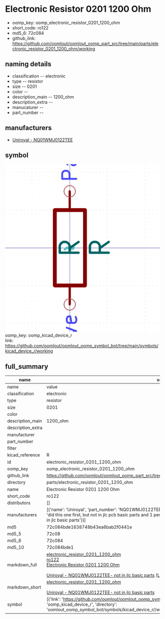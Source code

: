 # Electronic Resistor 0201 1200 Ohm

  
* oomp_key: oomp_electronic_resistor_0201_1200_ohm 
* short_code: ro122
* md5_6: 72c084  
* github_link: https://github.com/oomlout/oomlout_oomp_part_src/tree/main/parts/electronic_resistor_0201_1200_ohm/working  
## naming details
* classification -- electronic
* type -- resistor
* size -- 0201
* color -- 
* description_main -- 1200_ohm
* description_extra -- 
* manucaturer -- 
* part_number -- 


## manufacturers
* [Uniroyal - NQ01WMJ0122TEE]()  

## symbol

![](symbol/0/working/working_600.png)  
oomp_key: oomp_kicad_device_r  
link: https://github.com/oomlout/oomlout_oomp_symbol_bot/tree/main/symbols/kicad_device_r/working  


## full_summary
| name | value | 
| --- | --- | 
| name | value | 
| classification | electronic | 
| type | resistor | 
| size | 0201 | 
| color |  | 
| description_main | 1200_ohm | 
| description_extra |  | 
| manufacturer |  | 
| part_number |  | 
| filter |  | 
| kicad_reference | R | 
| id | electronic_resistor_0201_1200_ohm | 
| oomp_key | oomp_electronic_resistor_0201_1200_ohm | 
| github_link | https://github.com/oomlout/oomlout_oomp_part_src/tree/main/parts/electronic_resistor_0201_1200_ohm/working | 
| directory | parts/electronic_resistor_0201_1200_ohm | 
| name | Electronic Resistor 0201 1200 Ohm | 
| short_code | ro122 | 
| distributors | [] | 
| manufacturers | [{'name': 'Uniroyal', 'part_number': 'NQ01WMJ0122TEE', 'link': '', 'id': 'manufacturer_uniroyal', 'note': {'reason': 'did this one first, but not in jlc pcb basic parts and 1 percent are and they are the same price', 'reason_short': 'not in jlc basic parts'}}] | 
| md5 | 72c084bde1638748b43ea6bab2f0441e | 
| md5_5 | 72c08 | 
| md5_6 | 72c084 | 
| md5_10 | 72c084bde1 | 
| markdown_full | [electronic_resistor_0201_1200_ohm](https://github.com/oomlout/oomlout_oomp_part_src/tree/main/parts/electronic_resistor_0201_1200_ohm/working)<br>[ro122](https://github.com/oomlout/oomlout_oomp_part_src/tree/main/parts/electronic_resistor_0201_1200_ohm/working)<br>[Electronic Resistor 0201 1200 Ohm](https://github.com/oomlout/oomlout_oomp_part_src/tree/main/parts/electronic_resistor_0201_1200_ohm/working)<br><br>[Uniroyal - NQ01WMJ0122TEE- not in jlc basic parts]() [(L)  ](https://www.lcsc.com/search?q=NQ01WMJ0122TEE)[(D)  ](https://www.digikey.com/en/products?keywords=NQ01WMJ0122TEE)[(M)  ](https://www.mouser.com/Search/Refine?Keyword=NQ01WMJ0122TEE)[(N)  ](https://www.newark.com/search?st=NQ01WMJ0122TEE)[(SZ)  ](https://so.szlcsc.com/global.html?k=NQ01WMJ0122TEE)<br> | 
| markdown_short | [electronic_resistor_0201_1200_ohm](https://github.com/oomlout/oomlout_oomp_part_src/tree/main/parts/electronic_resistor_0201_1200_ohm/working)<br><br>[Uniroyal - NQ01WMJ0122TEE- not in jlc basic parts]() | 
| symbol | [{'link': 'https://github.com/oomlout/oomlout_oomp_symbol_bot/tree/main/symbols/kicad_device_r', 'oomp_key': 'oomp_kicad_device_r', 'directory': 'oomlout_oomp_symbol_bot/symbols/kicad_device_r//working/working.kicad_sym'}] | 
